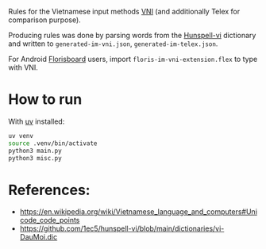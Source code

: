 Rules for the Vietnamese input methods [VNI](https://en.wikipedia.org/wiki/VNI) (and additionally Telex for comparison purpose).

Producing rules was done by parsing words from the [Hunspell-vi](https://github.com/1ec5/hunspell-vi) dictionary and written to `generated-im-vni.json`, `generated-im-telex.json`.


For Android [Florisboard](https://github.com/florisboard/florisboard) users, import `floris-im-vni-extension.flex` to type with VNI.

# How to run

With [uv](https://github.com/astral-sh/uv/) installed:

```bash
uv venv
source .venv/bin/activate
python3 main.py
python3 misc.py
```

# References:
- https://en.wikipedia.org/wiki/Vietnamese_language_and_computers#Unicode_code_points
- https://github.com/1ec5/hunspell-vi/blob/main/dictionaries/vi-DauMoi.dic
